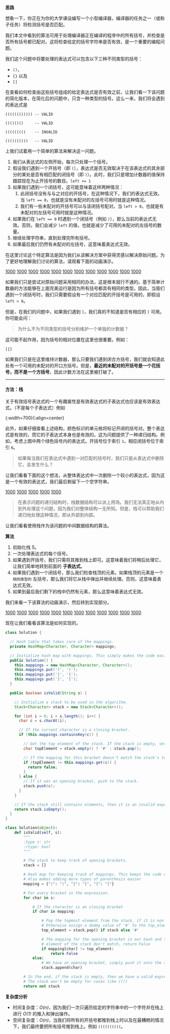 **思路**

想象一下，你正在为你的大学课设编写一个小型编译器，编译器的任务之一（或称子任务）将检测括号是否匹配。

我们本文中看到的算法可用于处理编译器正在编译的程序中的所有括号，并检查是否所有括号都已配对。这将检查给定的括号字符串是否有效，是一个重要的编程问题。

我们这个问题中将要处理的表达式可以包含以下三种不同类型的括号：

* `()`，
* `{}` 以及
* `[]`

在查看如何检查由这些括号组成的给定表达式是否有效之前，让我们看一下该问题的简化版本，在简化后的问题中，只含一种类型的括号。这么一来，我们将会遇到的表达式是

```
(((((()))))) -- VALID

()()()()     -- VALID

(((((((()    -- INVALID

((()(())))   -- VALID
```

上我们试着用一个简单的算法来解决这一问题。

1. 我们从表达式的左侧开始，每次只处理一个括号。
2. 假设我们遇到一个开括号（即 `(`），表达式是否无效取决于在该表达式的其余部分的某处是否有相匹配的闭括号（即 `)`）。此时，我们只是增加计数器的值保持跟踪现在为止开括号的数目。`left += 1`
3. 如果我们遇到一个闭括号，这可能意味着这样两种情况：
    1. 此闭括号没有与与之对应的开括号，在这种情况下，我们的表达式无效。当 `left == 0`，也就是没有未配对的左括号可用时就是这种情况。
    2. 我们有一些未配对的开括号可以与该闭括号配对。当 `left > 0`，也就是有未配对的左括号可用时就是这种情况。
4. 如果我们在 `left == 0` 时遇到一个闭括号（例如 `)`），那么当前的表达式无效。否则，我们会减少 `left` 的值，也就是减少了可用的未配对的左括号的数量。
5. 继续处理字符串，直到处理完所有括号。
6. 如果最后我们仍然有未配对的左括号，这意味着表达式无效。

在这里讨论这个特定算法是因为我们从该解决方案中获得灵感以解决原始问题。为了更好地理解我们讨论的算法，请观看下面的动画演示。


  [1000](https://pic.leetcode-cn.com/Figures/20/SIMPLE-1.png)  [1000](https://pic.leetcode-cn.com/Figures/20/SIMPLE-2.png)  [1000](https://pic.leetcode-cn.com/Figures/20/SIMPLE-3.png)  [1000](https://pic.leetcode-cn.com/Figures/20/SIMPLE-4.png)  [1000](https://pic.leetcode-cn.com/Figures/20/SIMPLE-5.png)  [1000](https://pic.leetcode-cn.com/Figures/20/SIMPLE-6.png)  [1000](https://pic.leetcode-cn.com/Figures/20/SIMPLE-7.png)  [1000](https://pic.leetcode-cn.com/Figures/20/SIMPLE-8.png)  [1000](https://pic.leetcode-cn.com/Figures/20/SIMPLE-9.png)  [1000](https://pic.leetcode-cn.com/Figures/20/SIMPLE-10.png)  [1000](https://pic.leetcode-cn.com/Figures/20/SIMPLE-11.png)  [1000](https://pic.leetcode-cn.com/Figures/20/SIMPLE-12.png) 


如果我们只是尝试对原始问题采用相同的办法，这是根本就行不通的。基于简单计数器的方法能够在上面完美运行是因为所有括号都具有相同的类型。因此，当我们遇到一个闭括号时，我们只需要假设有一个对应匹配的开括号是可用的，即假设 `left > 0`。

但是，在我们的问题中，如果我们遇到 `]`，我们真的不知道是否有相应的 `[` 可用。你可能会问：

> 为什么不为不同类型的括号分别维护一个单独的计数器？

这可能不起作用，因为括号的相对位置在这里也很重要。例如：

```
[{]
```

如果我们只是在这里维持计数器，那么只要我们遇到闭合方括号，我们就会知道此处有一个可用的未配对的开口方括号。但是，**最近的未配对的开括号是一个花括号，而不是一个方括号**，因此计数方法在这里被打破了。




---
#### 方法：栈

关于有效括号表达式的一个有趣属性是有效表达式的子表达式也应该是有效表达式。（不是每个子表达式）例如

 [](https://pic.leetcode-cn.com/Figures/20/20-Valid-Parentheses-Recursive-Property.png){:width=700}{:align=center}

此外，如果仔细查看上述结构，颜色标识的单元格将标记开闭的括号对。整个表达式是有效的，而它的子表达式本身也是有效的。这为问题提供了一种递归结构。例如，考虑上图中两个绿色括号内的表达式。开括号位于索引 `1`，相应闭括号位于索引 `6`。

> 如果每当我们在表达式中遇到一对匹配的括号时，我们只是从表达式中删除它，会发生什么？

让我们看看下面的这个想法，从整体表达式中一次删除一个较小的表达式，因为这是一个有效的表达式，我们最后剩留下一个空字符串。


  [1000](https://pic.leetcode-cn.com/Figures/20/RECURSIVE-1.png)  [1000](https://pic.leetcode-cn.com/Figures/20/RECURSIVE-2.png)  [1000](https://pic.leetcode-cn.com/Figures/20/RECURSIVE-3.png)  [1000](https://pic.leetcode-cn.com/Figures/20/RECURSIVE-4.png)  [1000](https://pic.leetcode-cn.com/Figures/20/RECURSIVE-5.png) 


> 在表示问题的递归结构时，栈数据结构可以派上用场。我们无法真正地从内到外处理这个问题，因为我们对整体结构一无所知。但是，栈可以帮助我们递归地处理这种情况，即从外部到内部。

让我们看看使用栈作为该问题的中间数据结构的算法。

**算法**

1. 初始化栈 S。
2. 一次处理表达式的每个括号。
3. 如果遇到开括号，我们只需将其推到栈上即可。这意味着我们将稍后处理它，让我们简单地转到前面的 **子表达式**。
4. 如果我们遇到一个闭括号，那么我们检查栈顶的元素。如果栈顶的元素是一个 `相同类型的` 左括号，那么我们将它从栈中弹出并继续处理。否则，这意味着表达式无效。
5. 如果到最后我们剩下的栈中仍然有元素，那么这意味着表达式无效。

我们来看一下该算法的动画演示，然后转到实现部分。


  [1000](https://pic.leetcode-cn.com/Figures/20/STACK-1.png)  [1000](https://pic.leetcode-cn.com/Figures/20/STACK-2.png)  [1000](https://pic.leetcode-cn.com/Figures/20/STACK-3.png)  [1000](https://pic.leetcode-cn.com/Figures/20/STACK-4.png)  [1000](https://pic.leetcode-cn.com/Figures/20/STACK-5.png)  [1000](https://pic.leetcode-cn.com/Figures/20/STACK-6.png)  [1000](https://pic.leetcode-cn.com/Figures/20/STACK-7.png)  [1000](https://pic.leetcode-cn.com/Figures/20/STACK-8.png)  [1000](https://pic.leetcode-cn.com/Figures/20/STACK-9.png)  [1000](https://pic.leetcode-cn.com/Figures/20/STACK-10.png)  [1000](https://pic.leetcode-cn.com/Figures/20/STACK-11.png)  [1000](https://pic.leetcode-cn.com/Figures/20/STACK-12.png) 


现在让我们看看该算法是如何实现的。

```java [***BA4C7z-Java]
class Solution {

  // Hash table that takes care of the mappings.
  private HashMap<Character, Character> mappings;

  // Initialize hash map with mappings. This simply makes the code easier to read.
  public Solution() {
    this.mappings = new HashMap<Character, Character>();
    this.mappings.put(')', '(');
    this.mappings.put('}', '{');
    this.mappings.put(']', '[');
  }

  public boolean isValid(String s) {

    // Initialize a stack to be used in the algorithm.
    Stack<Character> stack = new Stack<Character>();

    for (int i = 0; i < s.length(); i++) {
      char c = s.charAt(i);

      // If the current character is a closing bracket.
      if (this.mappings.containsKey(c)) {

        // Get the top element of the stack. If the stack is empty, set a dummy value of '#'
        char topElement = stack.empty() ? '#' : stack.pop();

        // If the mapping for this bracket doesn't match the stack's top element, return false.
        if (topElement != this.mappings.get(c)) {
          return false;
        }
      } else {
        // If it was an opening bracket, push to the stack.
        stack.push(c);
      }
    }

    // If the stack still contains elements, then it is an invalid expression.
    return stack.isEmpty();
  }
}
```
```python [***BA4C7z-Python]
class Solution(object):
    def isValid(self, s):
        """
        :type s: str
        :rtype: bool
        """

        # The stack to keep track of opening brackets.
        stack = []

        # Hash map for keeping track of mappings. This keeps the code very clean.
        # Also makes adding more types of parenthesis easier
        mapping = {")": "(", "}": "{", "]": "["}

        # For every bracket in the expression.
        for char in s:

            # If the character is an closing bracket
            if char in mapping:

                # Pop the topmost element from the stack, if it is non empty
                # Otherwise assign a dummy value of '#' to the top_element variable
                top_element = stack.pop() if stack else '#'

                # The mapping for the opening bracket in our hash and the top
                # element of the stack don't match, return False
                if mapping[char] != top_element:
                    return False
            else:
                # We have an opening bracket, simply push it onto the stack.
                stack.append(char)

        # In the end, if the stack is empty, then we have a valid expression.
        # The stack won't be empty for cases like ((()
        return not stack
```


**复杂度分析**

* 时间复杂度：*O(n)*，因为我们一次只遍历给定的字符串中的一个字符并在栈上进行 *O(1)* 的推入和弹出操作。
* 空间复杂度：*O(n)*，当我们将所有的开括号都推到栈上时以及在最糟糕的情况下，我们最终要把所有括号推到栈上。例如 `((((((((((`。